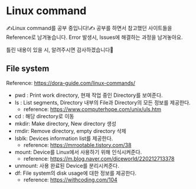 # Linux command

✍️Linux command를 공부 중입니다!✍
공부를 하면서 참고했던 사이트들을 Reference로 남겨놓습니다.
Error 발생시, Issues에 해결하는 과정을 남겨놓아요.

틀린 내용이 있을 시, 알려주시면 감사하겠습니다🙌

## File system

Reference: https://dora-guide.com/linux-commands/

* pwd : Print work directory, 현재 작업 중인 Directory를 보여준다.
* ls : List segments, Directory 내부의 File과 Directory의 모든 정보를 제공한다.
  - reference: https://www.computerhope.com/unix/uls.htm
* cd : 해당 directory로 이동
* mkdir: Make directory, New directory 생성
* rmdir: Remove directory, empty directory 삭제
* lsblk: Devices information list를 제공한다.
  - reference: https://mrrootable.tistory.com/38
* mount: Device를 Linux에서 사용하기 위해 인식시켜준다. 
  - reference: https://m.blog.naver.com/diceworld/220212713378
* unmount: 사용 완료된 Device를 분리시켜준다.
* df: File system의 disk usage에 대한 정보를 제공한다.
  - reference: https://withcoding.com/104

